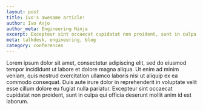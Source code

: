 ```yaml
---
layout: post
title: Ivo's awesome article!
author: Ivo Anjo
author_meta: Engineering Ninja
excerpt: Excepteur sint occaecat cupidatat non proident, sunt in culpa qui officia deserunt mollit anim id est laborum.
meta: talkdesk, engineering, blog
category: conferences
---
```


Lorem ipsum dolor sit amet, consectetur adipiscing elit, sed do eiusmod tempor incididunt ut labore et dolore magna aliqua. Ut enim ad minim veniam, quis nostrud exercitation ullamco laboris nisi ut aliquip ex ea commodo consequat. Duis aute irure dolor in reprehenderit in voluptate velit esse cillum dolore eu fugiat nulla pariatur. Excepteur sint occaecat cupidatat non proident, sunt in culpa qui officia deserunt mollit anim id est laborum.
